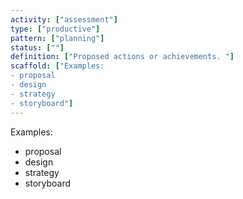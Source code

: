 ```yaml
---
activity: ["assessment"]
type: ["productive"]
pattern: ["planning"]
status: [""]
definition: ["Proposed actions or achievements. "]
scaffold: ["Examples:
- proposal
- design
- strategy
- storyboard"]
---
```


Examples:
- proposal
- design
- strategy
- storyboard

